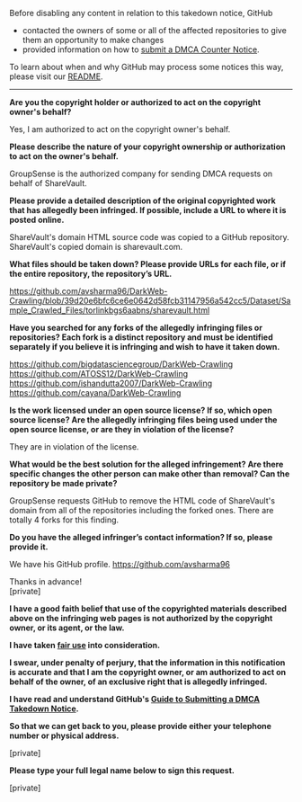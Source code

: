 Before disabling any content in relation to this takedown notice, GitHub
- contacted the owners of some or all of the affected repositories to give them an opportunity to make changes
- provided information on how to [submit a DMCA Counter Notice](https://docs.github.com/en/articles/guide-to-submitting-a-dmca-counter-notice).

To learn about when and why GitHub may process some notices this way, please visit our [README](https://github.com/github/dmca/blob/master/README.md).

---

**Are you the copyright holder or authorized to act on the copyright owner's behalf?**

Yes, I am authorized to act on the copyright owner's behalf.

**Please describe the nature of your copyright ownership or authorization to act on the owner's behalf.**

GroupSense is the authorized company for sending DMCA requests on behalf of ShareVault.

**Please provide a detailed description of the original copyrighted work that has allegedly been infringed. If possible, include a URL to where it is posted online.**

ShareVault's domain HTML source code was copied to a GitHub repository. ShareVault's copied domain is sharevault.com.

**What files should be taken down? Please provide URLs for each file, or if the entire repository, the repository’s URL.**

https://github.com/avsharma96/DarkWeb-Crawling/blob/39d20e6bfc6ce6e0642d58fcb31147956a542cc5/Dataset/Sample_Crawled_Files/torlinkbgs6aabns/sharevault.html

**Have you searched for any forks of the allegedly infringing files or repositories? Each fork is a distinct repository and must be identified separately if you believe it is infringing and wish to have it taken down.**

https://github.com/bigdatasciencegroup/DarkWeb-Crawling  
https://github.com/ATOSS12/DarkWeb-Crawling  
https://github.com/ishandutta2007/DarkWeb-Crawling  
https://github.com/cayana/DarkWeb-Crawling

**Is the work licensed under an open source license? If so, which open source license? Are the allegedly infringing files being used under the open source license, or are they in violation of the license?**

They are in violation of the license.

**What would be the best solution for the alleged infringement? Are there specific changes the other person can make other than removal? Can the repository be made private?**

GroupSense requests GitHub to remove the HTML code of ShareVault's domain from all of the repositories including the forked ones. There are totally 4 forks for this finding.

**Do you have the alleged infringer’s contact information? If so, please provide it.**

We have his GitHub profile. https://github.com/avsharma96

Thanks in advance!  
[private]

**I have a good faith belief that use of the copyrighted materials described above on the infringing web pages is not authorized by the copyright owner, or its agent, or the law.**

**I have taken <a href="https://www.lumendatabase.org/topics/22">fair use</a> into consideration.**

**I swear, under penalty of perjury, that the information in this notification is accurate and that I am the copyright owner, or am authorized to act on behalf of the owner, of an exclusive right that is allegedly infringed.**

**I have read and understand GitHub's <a href="https://docs.github.com/articles/guide-to-submitting-a-dmca-takedown-notice/">Guide to Submitting a DMCA Takedown Notice</a>.**

**So that we can get back to you, please provide either your telephone number or physical address.**

[private]

**Please type your full legal name below to sign this request.**

[private]
